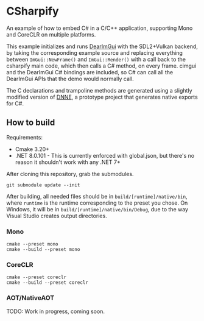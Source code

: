 # CSharpify

An example of how to embed C# in a C/C++ application, supporting Mono and CoreCLR on multiple platforms.

This example initializes and runs [DearImGui](https://github.com/ocornut/imgui) with the SDL2+Vulkan backend, by taking the corresponding example source and replacing everything between `ImGui::NewFrame()` and `ImGui::Render()` with a call back to the csharpify main code, which then calls a C# method, on every frame. cimgui and the DearImGui C# bindings are included, so C# can call all the DearImGui APIs that the demo would normally call.

The C declarations and trampoline methods are generated using a slightly modified version of [DNNE](https://github.com/shana/DNNE), a prototype project that generates native exports for C#.

## How to build

Requirements:
- Cmake 3.20+
- .NET 8.0.101 - This is currently enforced with global.json, but there's no reason it shouldn't work with any .NET 7+

After cloning this repository, grab the submodules.

```
git submodule update --init
```

After building, all needed files should be in `build/[runtime]/native/bin`, where `runtime` is the runtime corresponding to the preset you chose. On Windows, it will be in `build/[runtime]/native/bin/Debug`, due to the way Visual Studio creates output directories.

### Mono

```
cmake --preset mono
cmake --build --preset mono
```

### CoreCLR

```
cmake --preset coreclr
cmake --build --preset coreclr
```

### AOT/NativeAOT

TODO: Work in progress, coming soon.